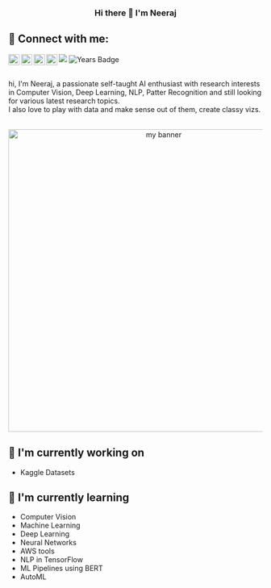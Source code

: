 
<h3 align="center">
 Hi there 👋 I'm Neeraj 
  </h3>
  
## 🤝 Connect with me:

<a href="https://www.instagram.com/neerajk0240/">
  <img align="left" alt="Neeraj's Instagram" width="22px" src="https://raw.githubusercontent.com/hussainweb/hussainweb/main/icons/instagram.png" />
</a>
<a href="https://discord.gg/">
  <img align="left" alt="Neeraj's Discord" width="22px" src="https://raw.githubusercontent.com/peterthehan/peterthehan/master/assets/discord.svg" />
</a>
<a href="https://twitter.com/">
  <img align="left" alt="Neeraj K | Twitter" width="22px" src="https://raw.githubusercontent.com/peterthehan/peterthehan/master/assets/twitter.svg" />
</a>
<a href="https://www.linkedin.com/in/neerajkaroshi/">
  <img align="left" alt="Neeraj's LinkedIN" width="22px" src="https://raw.githubusercontent.com/peterthehan/peterthehan/master/assets/linkedin.svg" />
</a>

![](https://visitor-badge.glitch.me/badge?page_id=neerajk.neerajk) 
![Years Badge](https://badges.pufler.dev/years/neerajk)


<br />
hi, I'm Neeraj, a passionate self-taught AI enthusiast with research interests in Computer Vision, Deep Learning, NLP, Patter Recognition and still looking for various latest research topics.
<br />
I also love to play with data and make sense out of them, create classy vizs.
<p align="center"><br />
<img src="https://user-images.githubusercontent.com/31629553/170257709-209c928e-540c-4ff2-8a4a-57fba1f17226.jpg" alt="my banner" width="600px"></p>

## 🔭 I'm currently working on
- Kaggle Datasets

## 🌱 I'm currently learning
- Computer Vision
- Machine Learning
- Deep Learning
- Neural Networks
- AWS tools
- NLP in TensorFlow
- ML Pipelines using BERT
- AutoML
<!--

**neerajk/neerajk** is a ✨ _special_ ✨ repository because its `README.md` (this file) appears on your GitHub profile.

Here are some ideas to get you started:

- 🔭 I’m currently working on ...
- 🌱 I’m currently learning ...
- 👯 I’m looking to collaborate on ...
- 🤔 I’m looking for help with ...
- 💬 Ask me about ...
- 📫 How to reach me: ...
- 😄 Pronouns: ...
- ⚡ Fun fact: ...
-->
